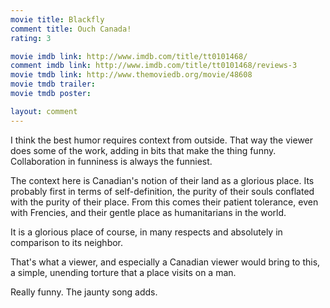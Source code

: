 ```yaml
---
movie title: Blackfly
comment title: Ouch Canada!
rating: 3

movie imdb link: http://www.imdb.com/title/tt0101468/
comment imdb link: http://www.imdb.com/title/tt0101468/reviews-3
movie tmdb link: http://www.themoviedb.org/movie/48608
movie tmdb trailer: 
movie tmdb poster: 

layout: comment
---
```


I think the best humor requires context from outside. That way the viewer does some of the work, adding in bits that make the thing funny. Collaboration in funniness is always the funniest.

The context here is Canadian's notion of their land as a glorious place. Its probably first in terms of self-definition, the purity of their souls conflated with the purity of their place. From this comes their patient tolerance, even with Frencies, and their gentle place as humanitarians in the world.

It is a glorious place of course, in many respects and absolutely in comparison to its neighbor.

That's what a viewer, and especially a Canadian viewer would bring to this, a simple, unending torture that a place visits on a man.

Really funny. The jaunty song adds.